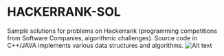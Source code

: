 HACKERRANK-SOL
==============

Sample solutions for problems on Hackerrank (programming competitions from Software Companies, algorithmic challenges). Source code in C++/JAVA implements various data structures and algorithms.
![Alt text](https://raw.github.com/ngoloc/HACKERRANK-SOL/master/hackerranklogo_green.png "Hackerrank Logo")
